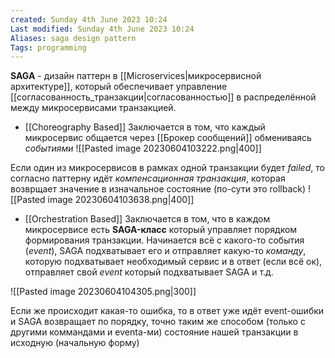 ```yaml
---
created: Sunday 4th June 2023 10:24
Last modified: Sunday 4th June 2023 10:24
Aliases: saga design pattern
Tags: programming
---
```


**SAGA** - дизайн паттерн в [[Microservices|микросервисной архитектуре]], который обеспечивает управление [[согласованность_транзакции|согласованностью]] в распределённой между микросервисами транзакцией.

- [[Choreography Based]]
Заключается в том, что каждый микросервис общается через [[Брокер сообщений]] обмениваясь *событиями*
![[Pasted image 20230604103222.png|400]]

Если один из микросервисов в рамках одной транзакции будет *failed*, то согласно паттерну идёт *компенсационная транзакция*, которая возврщает значение в изначальное состояние (по-сути это rollback) 
![[Pasted image 20230604103638.png|400]]

- [[Orchestration Based]]
Заключается в том, что в каждом микросервисе есть **SAGA-класс** который управляет порядком формирования транзакции. Начинается всё с какого-то события (*event*), SAGA подхватывает его и отправляет какую-то *команду*, которую подхватывает необходимый сервис и в ответ (если всё ок), отправляет свой *event* который подхватывает SAGA и т.д.

![[Pasted image 20230604104305.png|300]]

Если же происходит какая-то ошибка, то в ответ уже идёт event-ошибки и SAGA возвращает по порядку, точно таким же способом (только с другими коммандами и eventa-ми) состояние нашей транзакции в исходную (начальную форму)

